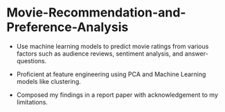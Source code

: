# Movie-Recommendation-and-Preference-Analysis

- Use machine learning models to predict movie ratings from various factors such as audience reviews, sentiment analysis, and answer-questions.

- Proficient at feature engineering using PCA and Machine Learning models like clustering. 

- Composed my findings in a report paper with acknowledgement to my limitations.
